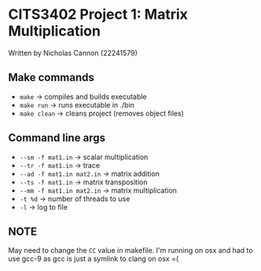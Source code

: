 # CITS3402 Project 1: Matrix Multiplication

Written by Nicholas Cannon (22241579)

## Make commands

- `make` -> compiles and builds executable
- `make run` -> runs executable in ./bin
- `make clean` -> cleans project (removes object files)

## Command line args

- `--sm -f mat1.in` -> scalar multiplication
- `--tr -f mat1.in` -> trace
- `--ad -f mat1.in mat2.in` -> matrix addition
- `--ts -f mat1.in` -> matrix transposition
- `--mm -f mat1.in mat2.in` -> matrix multiplication
- `-t %d` -> number of threads to use
- `-l` -> log to file

## NOTE

May need to change the `CC` value in makefile. I'm running on osx and had to use gcc-9 as gcc is just a symlink to clang on osx =(
